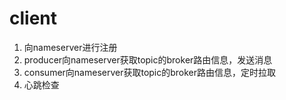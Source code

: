 # client
1. 向nameserver进行注册
2. producer向nameserver获取topic的broker路由信息，发送消息
3. consumer向nameserver获取topic的broker路由信息，定时拉取
4. 心跳检查